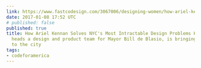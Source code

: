 ```yaml
---
link: https://www.fastcodesign.com/3067006/designing-women/how-ariel-kennan-solves-nycs-most-intractable-design-problems
date: 2017-01-08 17:52 UTC
# published: false
published: true
title: How Ariel Kennan Solves NYC's Most Intractable Design Problems Kennan, who
  heads a design and product team for Mayor Bill de Blasio, is bringing service design
  to the city
tags:
- codeforamerica
---
```



